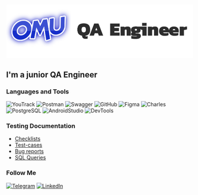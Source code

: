 ![Header](https://github.com/onlyomu/onlyomu/blob/main/assets/1.png?raw=true, "Hello world!")

## I'm a junior QA Engineer

### Languages and Tools
![YouTrack](https://img.shields.io/badge/-YouTrack-2D2D2D?style=for-the-badge&logo=YouTrack)
![Postman](https://img.shields.io/badge/-Postman-2D2D2D?style=for-the-badge&logo=postman)
![Swagger](https://img.shields.io/badge/-Swagger-2D2D2D?style=for-the-badge&logo=Swagger)
![GitHub](https://img.shields.io/badge/-GitHub-2D2D2D?style=for-the-badge&logo=GitHub)
![Figma](https://img.shields.io/badge/-Figma-2D2D2D?style=for-the-badge&logo=Figma)
![Charles](https://img.shields.io/badge/-CharlesProxy-2D2D2D?style=for-the-badge&logo=Charles)
![PostgreSQL](https://img.shields.io/badge/-Postgresql-2D2D2D?style=for-the-badge&logo=Postgresql)
![AndroidStudio](https://img.shields.io/badge/-AndroidStudio-2D2D2D?style=for-the-badge&logo=AndroidStudio)
![DevTools](https://img.shields.io/badge/-Devtools-2D2D2D?style=for-the-badge&logo=googleChrome)

### Testing Documentation
* [Checklists](https://github.com/onlyomu/Checklists)
* [Test-cases](https://github.com/onlyomu/Test-cases)
* [Bug reports](https://lrudko.youtrack.cloud/issues?q=%D0%BF%D1%80%D0%BE%D0%B5%D0%BA%D1%82:%20%7B%D0%9B%D0%B5%D0%BE%D0%BD%D0%B8%D0%B4%20%D0%A0%D1%83%D0%B4%D0%BA%D0%BE,%2045%20%D0%BF%D0%BE%D1%82%D0%BE%D0%BA,%20mars%7D)
* [SQL Queries](https://github.com)

### Follow Me
[![Telegram](https://img.shields.io/badge/-Telegram-2D2D2D?style=for-the-badge&logo=Telegram)](https://t.me/omutop)
[![LinkedIn](https://img.shields.io/badge/-Linkedin-2D2D2D?style=for-the-badge&logo=Linkedin)](https://ru.linkedin.com/)
